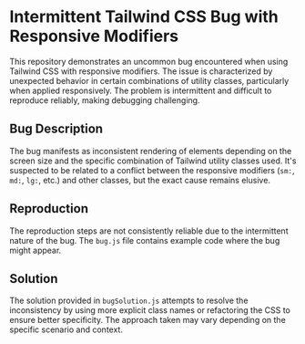 # Intermittent Tailwind CSS Bug with Responsive Modifiers

This repository demonstrates an uncommon bug encountered when using Tailwind CSS with responsive modifiers. The issue is characterized by unexpected behavior in certain combinations of utility classes, particularly when applied responsively. The problem is intermittent and difficult to reproduce reliably, making debugging challenging. 

## Bug Description

The bug manifests as inconsistent rendering of elements depending on the screen size and the specific combination of Tailwind utility classes used.  It's suspected to be related to a conflict between the responsive modifiers (`sm:`, `md:`, `lg:`, etc.) and other classes, but the exact cause remains elusive.

## Reproduction

The reproduction steps are not consistently reliable due to the intermittent nature of the bug.  The `bug.js` file contains example code where the bug might appear. 

## Solution

The solution provided in `bugSolution.js` attempts to resolve the inconsistency by using more explicit class names or refactoring the CSS to ensure better specificity. The approach taken may vary depending on the specific scenario and context. 